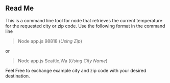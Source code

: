 ## Read Me

This is a command line tool for node that retrieves the current temperature for the requested city or zip code. 
Use the following format in the command line

 > Node app.js 98818 (*Using Zip*) 
 
 or 
 
 > Node app.js Seattle,Wa (*Using City Name*)
 
 Feel Free to exchange example city and zip code with your desired destination. 
  
